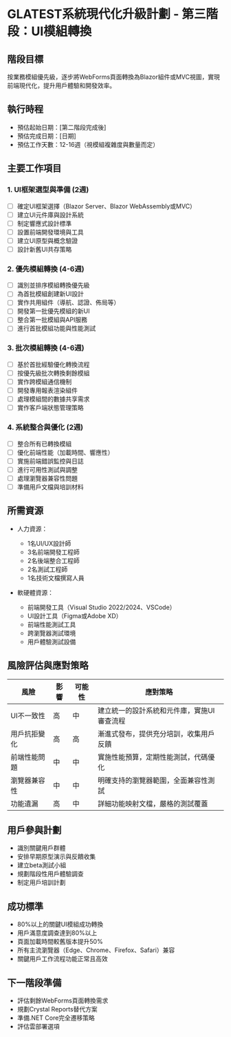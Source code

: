 # GLATEST系統現代化升級計劃 - 第三階段：UI模組轉換

## 階段目標

按業務模組優先級，逐步將WebForms頁面轉換為Blazor組件或MVC視圖，實現前端現代化，提升用戶體驗和開發效率。

## 執行時程

* 預估起始日期：[第二階段完成後]
* 預估完成日期：[日期]
* 預估工作天數：12-16週（視模組複雜度與數量而定）

## 主要工作項目

### 1. UI框架選型與準備 (2週)

- [ ] 確定UI框架選擇（Blazor Server、Blazor WebAssembly或MVC）
- [ ] 建立UI元件庫與設計系統
- [ ] 制定響應式設計標準
- [ ] 設置前端開發環境與工具
- [ ] 建立UI原型與概念驗證
- [ ] 設計新舊UI共存策略

### 2. 優先模組轉換 (4-6週)

- [ ] 識別並排序模組轉換優先級
- [ ] 為首批模組創建新UI設計
- [ ] 實作共用組件（導航、認證、佈局等）
- [ ] 開發第一批優先模組的新UI
- [ ] 整合第一批模組與API服務
- [ ] 進行首批模組功能與性能測試

### 3. 批次模組轉換 (4-6週)

- [ ] 基於首批經驗優化轉換流程
- [ ] 按優先級批次轉換剩餘模組
- [ ] 實作跨模組通信機制
- [ ] 開發專用報表渲染組件
- [ ] 處理模組間的數據共享需求
- [ ] 實作客戶端狀態管理策略

### 4. 系統整合與優化 (2週)

- [ ] 整合所有已轉換模組
- [ ] 優化前端性能（加載時間、響應性）
- [ ] 實施前端錯誤監控與日誌
- [ ] 進行可用性測試與調整
- [ ] 處理瀏覽器兼容性問題
- [ ] 準備用戶文檔與培訓材料

## 所需資源

* 人力資源：
  - 1名UI/UX設計師
  - 3名前端開發工程師
  - 2名後端整合工程師
  - 2名測試工程師
  - 1名技術文檔撰寫人員

* 軟硬體資源：
  - 前端開發工具（Visual Studio 2022/2024、VSCode）
  - UI設計工具（Figma或Adobe XD）
  - 前端性能測試工具
  - 跨瀏覽器測試環境
  - 用戶體驗測試設備

## 風險評估與應對策略

| 風險 | 影響 | 可能性 | 應對策略 |
|------|------|--------|----------|
| UI不一致性 | 高 | 中 | 建立統一的設計系統和元件庫，實施UI審查流程 |
| 用戶抗拒變化 | 高 | 高 | 漸進式發布，提供充分培訓，收集用戶反饋 |
| 前端性能問題 | 中 | 中 | 實施性能預算，定期性能測試，代碼優化 |
| 瀏覽器兼容性 | 中 | 中 | 明確支持的瀏覽器範圍，全面兼容性測試 |
| 功能遺漏 | 高 | 中 | 詳細功能映射文檔，嚴格的測試覆蓋 |

## 用戶參與計劃

* 識別關鍵用戶群體
* 安排早期原型演示與反饋收集
* 建立beta測試小組
* 規劃階段性用戶體驗調查
* 制定用戶培訓計劃

## 成功標準

* 80%以上的關鍵UI模組成功轉換
* 用戶滿意度調查達到80%以上
* 頁面加載時間較舊版本提升50%
* 所有主流瀏覽器（Edge、Chrome、Firefox、Safari）兼容
* 關鍵用戶工作流程功能正常且高效

## 下一階段準備

* 評估剩餘WebForms頁面轉換需求
* 規劃Crystal Reports替代方案
* 準備.NET Core完全遷移策略
* 評估雲部署選項 